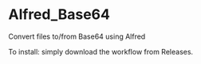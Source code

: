 # Alfred_Base64
Convert files to/from Base64 using Alfred

To install: simply download the workflow from Releases.
